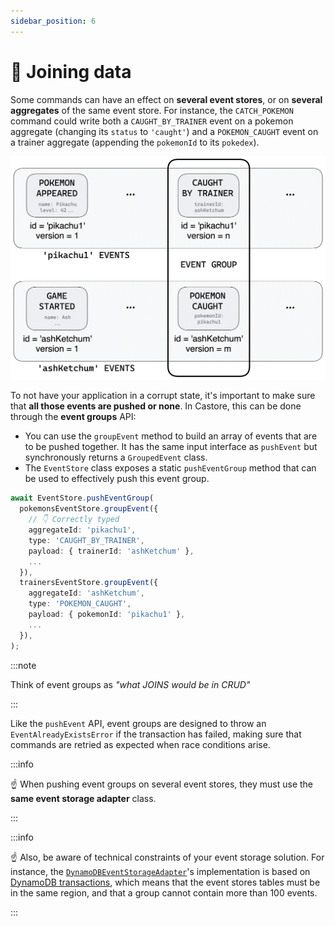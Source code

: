 ```yaml
---
sidebar_position: 6
---
```


# 🔗 Joining data

Some commands can have an effect on **several event stores**, or on **several aggregates** of the same event store. For instance, the `CATCH_POKEMON` command could write both a `CAUGHT_BY_TRAINER` event on a pokemon aggregate (changing its `status` to `'caught'`) and a `POKEMON_CAUGHT` event on a trainer aggregate (appending the `pokemonId` to its `pokedex`).

![Event Group](../../assets/docSchemas/eventGroup.png)

To not have your application in a corrupt state, it's important to make sure that **all those events are pushed or none**. In Castore, this can be done through the **event groups** API:

- You can use the `groupEvent` method to build an array of events that are to be pushed together. It has the same input interface as `pushEvent` but synchronously returns a `GroupedEvent` class.
- The `EventStore` class exposes a static `pushEventGroup` method that can be used to effectively push this event group.

```ts
await EventStore.pushEventGroup(
  pokemonsEventStore.groupEvent({
    // 👇 Correctly typed
    aggregateId: 'pikachu1',
    type: 'CAUGHT_BY_TRAINER',
    payload: { trainerId: 'ashKetchum' },
    ...
  }),
  trainersEventStore.groupEvent({
    aggregateId: 'ashKetchum',
    type: 'POKEMON_CAUGHT',
    payload: { pokemonId: 'pikachu1' },
    ...
  }),
);
```

:::note

Think of event groups as _"what JOINS would be in CRUD"_

:::

Like the `pushEvent` API, event groups are designed to throw an `EventAlreadyExistsError` if the transaction has failed, making sure that commands are retried as expected when race conditions arise.

:::info

☝️ When pushing event groups on several event stores, they must use the **same event storage adapter** class.

:::

:::info

☝️ Also, be aware of technical constraints of your event storage solution. For instance, the [`DynamoDBEventStorageAdapter`](https://www.npmjs.com/package/@castore/event-storage-adapter-dynamodb)'s implementation is based on [DynamoDB transactions](https://docs.aws.amazon.com/amazondynamodb/latest/developerguide/transaction-apis.html), which means that the event stores tables must be in the same region, and that a group cannot contain more than 100 events.

:::
